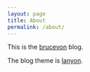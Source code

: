```yaml
---
layout: page
title: About
permalink: /about/
---
```


This is the [brucevon](https://github.com/brucevon/brucevon.github.io) blog.

The blog theme is [lanyon](https://github.com/poole/lanyon).



